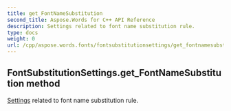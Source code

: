 ```yaml
---
title: get_FontNameSubstitution
second_title: Aspose.Words for C++ API Reference
description: Settings related to font name substitution rule. 
type: docs
weight: 0
url: /cpp/aspose.words.fonts/fontsubstitutionsettings/get_fontnamesubstitution/
---
```

## FontSubstitutionSettings.get_FontNameSubstitution method


[Settings](../../aspose.words.settings/) related to font name substitution rule.

